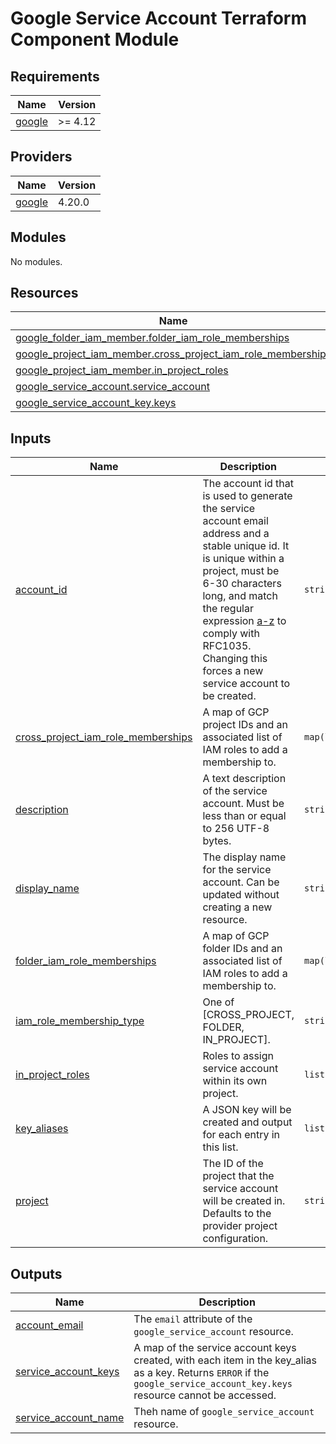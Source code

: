 # Google Service Account Terraform Component Module

<!-- BEGIN_TF_DOCS -->
## Requirements

| Name | Version |
|------|---------|
| <a name="requirement_google"></a> [google](#requirement\_google) | >= 4.12 |

## Providers

| Name | Version |
|------|---------|
| <a name="provider_google"></a> [google](#provider\_google) | 4.20.0 |

## Modules

No modules.

## Resources

| Name | Type |
|------|------|
| [google_folder_iam_member.folder_iam_role_memberships](https://registry.terraform.io/providers/hashicorp/google/latest/docs/resources/folder_iam_member) | resource |
| [google_project_iam_member.cross_project_iam_role_memberships](https://registry.terraform.io/providers/hashicorp/google/latest/docs/resources/project_iam_member) | resource |
| [google_project_iam_member.in_project_roles](https://registry.terraform.io/providers/hashicorp/google/latest/docs/resources/project_iam_member) | resource |
| [google_service_account.service_account](https://registry.terraform.io/providers/hashicorp/google/latest/docs/resources/service_account) | resource |
| [google_service_account_key.keys](https://registry.terraform.io/providers/hashicorp/google/latest/docs/resources/service_account_key) | resource |

## Inputs

| Name | Description | Type | Default | Required |
|------|-------------|------|---------|:--------:|
| <a name="input_account_id"></a> [account\_id](#input\_account\_id) | The account id that is used to generate the service account email address and a stable unique id. It is unique within a project, must be 6-30 characters long, and match the regular expression [a-z]([-a-z0-9]*[a-z0-9]) to comply with RFC1035. Changing this forces a new service account to be created. | `string` | n/a | yes |
| <a name="input_cross_project_iam_role_memberships"></a> [cross\_project\_iam\_role\_memberships](#input\_cross\_project\_iam\_role\_memberships) | A map of GCP project IDs and an associated list of IAM roles to add a membership to. | `map(list(string))` | `{}` | no |
| <a name="input_description"></a> [description](#input\_description) | A text description of the service account. Must be less than or equal to 256 UTF-8 bytes. | `string` | n/a | yes |
| <a name="input_display_name"></a> [display\_name](#input\_display\_name) | The display name for the service account. Can be updated without creating a new resource. | `string` | n/a | yes |
| <a name="input_folder_iam_role_memberships"></a> [folder\_iam\_role\_memberships](#input\_folder\_iam\_role\_memberships) | A map of GCP folder IDs and an associated list of IAM roles to add a membership to. | `map(list(string))` | `{}` | no |
| <a name="input_iam_role_membership_type"></a> [iam\_role\_membership\_type](#input\_iam\_role\_membership\_type) | One of [CROSS\_PROJECT, FOLDER, IN\_PROJECT]. | `string` | `"IN_PROJECT"` | no |
| <a name="input_in_project_roles"></a> [in\_project\_roles](#input\_in\_project\_roles) | Roles to assign service account within its own project. | `list(string)` | `[]` | no |
| <a name="input_key_aliases"></a> [key\_aliases](#input\_key\_aliases) | A JSON key will be created and output for each entry in this list. | `list(string)` | `[]` | no |
| <a name="input_project"></a> [project](#input\_project) | The ID of the project that the service account will be created in. Defaults to the provider project configuration. | `string` | n/a | yes |

## Outputs

| Name | Description |
|------|-------------|
| <a name="output_account_email"></a> [account\_email](#output\_account\_email) | The `email` attribute of the `google_service_account` resource. |
| <a name="output_service_account_keys"></a> [service\_account\_keys](#output\_service\_account\_keys) | A map of the service account keys created, with each item in the key\_alias as a key. Returns `ERROR` if the `google_service_account_key.keys` resource cannot be accessed. |
| <a name="output_service_account_name"></a> [service\_account\_name](#output\_service\_account\_name) | Theh name of `google_service_account` resource. |
<!-- END_TF_DOCS -->
